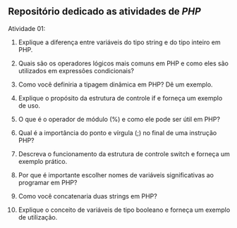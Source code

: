 ## Repositório dedicado as atividades de *PHP*

Atividade 01:

1. Explique a diferença entre variáveis do tipo string e do tipo inteiro em PHP.

2. Quais são os operadores lógicos mais comuns em PHP e como eles são utilizados
em expressões condicionais?

3. Como você definiria a tipagem dinâmica em PHP? Dê um exemplo.

4. Explique o propósito da estrutura de controle if e forneça um exemplo de uso.

5. O que é o operador de módulo (%) e como ele pode ser útil em PHP?

6. Qual é a importância do ponto e vírgula (;) no final de uma instrução PHP?

7. Descreva o funcionamento da estrutura de controle switch e forneça um exemplo
prático.

8. Por que é importante escolher nomes de variáveis significativas ao programar em
PHP?

9. Como você concatenaria duas strings em PHP?

10. Explique o conceito de variáveis de tipo booleano e forneça um exemplo de
utilização.
